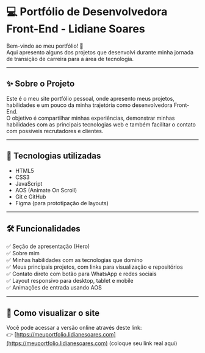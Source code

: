 # 💻 Portfólio de Desenvolvedora Front-End - Lidiane Soares

Bem-vindo ao meu portfólio! 🚀  
Aqui apresento alguns dos projetos que desenvolvi durante minha jornada de transição de carreira para a área de tecnologia.

---

## ✨ Sobre o Projeto

Este é o meu site portfólio pessoal, onde apresento meus projetos, habilidades e um pouco da minha trajetória como desenvolvedora Front-End.  
O objetivo é compartilhar minhas experiências, demonstrar minhas habilidades com as principais tecnologias web e também facilitar o contato com possíveis recrutadores e clientes.

---

## 🎨 Tecnologias utilizadas

- HTML5
- CSS3
- JavaScript
- AOS (Animate On Scroll)
- Git e GitHub
- Figma (para prototipação de layouts)

---

## 🛠️ Funcionalidades

✅ Seção de apresentação (Hero)  
✅ Sobre mim  
✅ Minhas habilidades com as tecnologias que domino  
✅ Meus principais projetos, com links para visualização e repositórios  
✅ Contato direto com botão para WhatsApp e redes sociais  
✅ Layout responsivo para desktop, tablet e mobile  
✅ Animações de entrada usando AOS  

---

## 🚀 Como visualizar o site

Você pode acessar a versão online através deste link:  
👉 [https://meuportfolio.lidianesoares.com](https://meuportfolio.lidianesoares.com) (coloque seu link real aqui)


